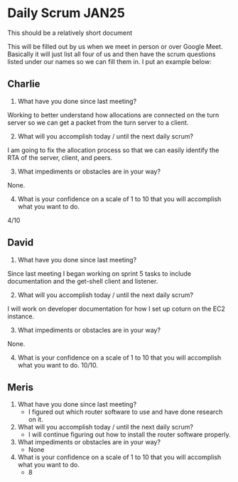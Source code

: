 # Daily Scrum JAN25

This should be a relatively short document

This will be filled out by us when we meet in person or over Google Meet. Basically it will just list all four of us and then have the scrum questions listed under our names so we can fill them in. I put an example below:

## Charlie

1. What have you done since last meeting?

Working to better understand how allocations are connected on the turn server so we can get a packet from the turn server to a client.

2. What will you accomplish today / until the next daily scrum?

I am going to fix the allocation process so that we can easily identify the RTA of the server, client, and peers.

3. What impediments or obstacles are in your way?

None.

4. What is your confidence on a scale of 1 to 10 that you will accomplish what you want to do.

4/10

## David

1. What have you done since last meeting?

Since last meeting I began working on sprint 5 tasks to include documentation and the get-shell client and listener.

2. What will you accomplish today / until the next daily scrum?

I will work on developer documentation for how I set up coturn on the EC2 instance.

3. What impediments or obstacles are in your way?

None.

4. What is your confidence on a scale of 1 to 10 that you will accomplish what you want to do.
10/10.

## Meris

1. What have you done since last meeting?
   - I figured out which router software to use and have done research on it.
3. What will you accomplish today / until the next daily scrum?
   - I will continue figuring out how to install the router software properly.
5. What impediments or obstacles are in your way?
   - None
7. What is your confidence on a scale of 1 to 10 that you will accomplish what you want to do.
   - 8
